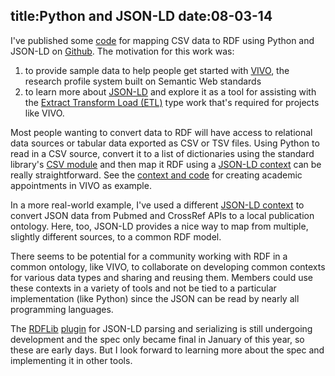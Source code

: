 title:Python and JSON-LD
date:08-03-14
----

I've published some [code](https://github.com/lawlesst/vivo-sample-data) for mapping CSV data to RDF using Python and JSON-LD on [Github](https://github.com/lawlesst/vivo-sample-data).  The motivation for this work was:

 1. to provide sample data to help people get started with [VIVO](http://www.vivoweb.org/), the research profile system built on Semantic Web standards
 2. to learn more about [JSON-LD](http://www.w3.org/TR/json-ld/) and explore it as a tool for assisting with the [Extract Transform Load (ETL)](http://en.wikipedia.org/wiki/Extract,_transform,_load) type work that's required for projects like VIVO.

Most people wanting to convert data to RDF will have access to relational data sources or tabular data exported as CSV or TSV files.  Using Python to read in a CSV source, convert it to a list of dictionaries using the standard library's [CSV module](https://docs.python.org/2/library/csv.html) and then map it RDF using a [JSON-LD context](http://www.w3.org/TR/json-ld/#the-context) can be really straightforward.  See the [context and code](https://github.com/lawlesst/vivo-sample-data/blob/master/positions.py#L20) for creating academic appointments in VIVO as example.

In a more real-world example, I've used a different [JSON-LD context](https://github.com/Brown-University-Library/vivo-data-management/blob/master/vdm/context.py#L18) to convert JSON data from Pubmed and CrossRef APIs to a local publication ontology.  Here, too, JSON-LD provides a nice way to map from multiple, slightly different sources, to a common RDF model.

There seems to be potential for a community working with RDF in a common ontology, like VIVO, to collaborate on developing common contexts for various data types and sharing and reusing them.  Members could use these contexts in a variety of tools and not be tied to a particular implementation (like Python) since the JSON can be read by nearly all programming languages.

The [RDFLib](https://github.com/RDFLib/) [plugin]((https://github.com/RDFLib/rdflib-jsonld)) for JSON-LD parsing and serializing is still undergoing development and the spec only became final in January of this year, so these are early days.  But I look forward to learning more about the spec and implementing it in other tools.